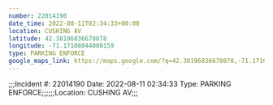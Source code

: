 ```yaml
---
number: 22014190
date_time: 2022-08-11T02:34:33+00:00
location: CUSHING AV
latitude: 42.38196836678078
longitude: -71.17108044000159
type: PARKING ENFORCE
google_maps_link: https://maps.google.com/?q=42.38196836678078,-71.17108044000159
---
```


;;;Incident #: 22014190  Date: 2022-08-11 02:34:33   Type: PARKING ENFORCE;;;;;;Location: CUSHING AV;;;
